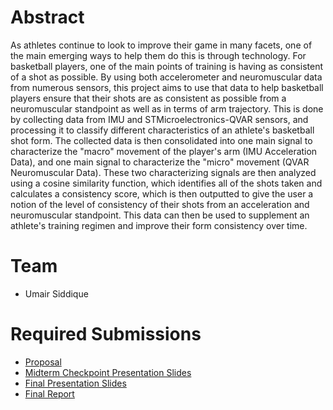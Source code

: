 # Abstract

As athletes continue to look to improve their game in many facets, one of the main emerging ways to help them do this is through technology. For basketball players, one of the main points of training is having as consistent of a shot as possible. By using both accelerometer and neuromuscular data from numerous sensors, this project aims to use that data to help basketball players ensure that their shots are as consistent as possible from a neuromuscular standpoint as well as in terms of arm trajectory. This is done by collecting data from IMU and STMicroelectronics-QVAR sensors, and processing it to classify different characteristics of an athlete's basketball shot form. The collected data is then consolidated into one main signal to characterize the "macro" movement of the player's arm (IMU Acceleration Data), and one main signal to characterize the "micro" movement (QVAR Neuromuscular Data). These two characterizing signals are then analyzed using a cosine similarity function, which identifies all of the shots taken and calculates a consistency score, which is then outputted to give the user a notion of the level of consistency of their shots from an acceleration and neuromuscular standpoint. This data can then be used to supplement an athlete's training regimen and improve their form consistency over time.

# Team

* Umair Siddique

# Required Submissions

* [Proposal](https://usiddique81.github.io/QVAR-Hoops/proposal.md)
* [Midterm Checkpoint Presentation Slides](https://docs.google.com/presentation/d/10Gqj0EP-LYWtTAKIrIHyLa5JLTon9RXgn1h7J-WJVWU/edit?usp=sharing)
* [Final Presentation Slides](https://docs.google.com/presentation/d/1G064ZS4gKXAYPNUvRirchfiTECiC0jXCsWilc5z-gmc/edit?usp=sharing)
* [Final Report](report.md)
